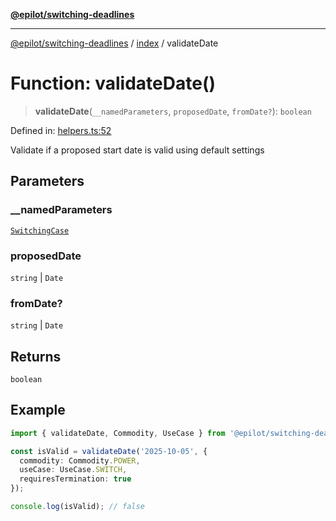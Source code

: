 [**@epilot/switching-deadlines**](../../README.md)

***

[@epilot/switching-deadlines](../../modules.md) / [index](../README.md) / validateDate

# Function: validateDate()

> **validateDate**(`__namedParameters`, `proposedDate`, `fromDate?`): `boolean`

Defined in: [helpers.ts:52](https://github.com/epilot-dev/switching-deadlines/blob/3e728b5f762c5b978f43c05453d07a8b73878933/src/helpers.ts#L52)

Validate if a proposed start date is valid using default settings

## Parameters

### \_\_namedParameters

[`SwitchingCase`](../interfaces/SwitchingCase.md)

### proposedDate

`string` | `Date`

### fromDate?

`string` | `Date`

## Returns

`boolean`

## Example

```typescript
import { validateDate, Commodity, UseCase } from '@epilot/switching-deadlines';

const isValid = validateDate('2025-10-05', {
  commodity: Commodity.POWER,
  useCase: UseCase.SWITCH,
  requiresTermination: true
});

console.log(isValid); // false
```
